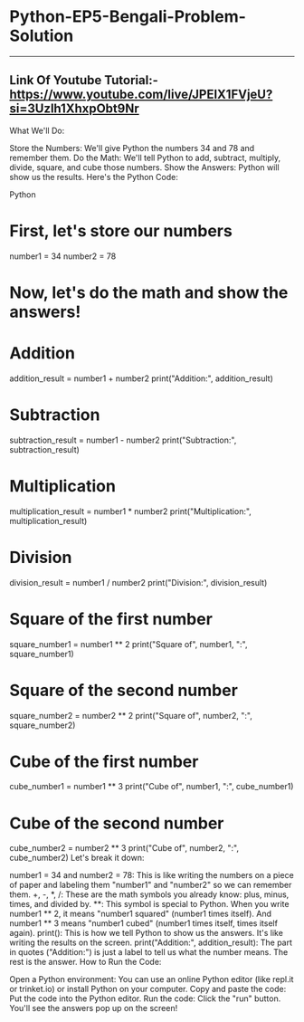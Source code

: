 # Python-EP5-Bengali-Problem-Solution
--------------------------------------------------------------------------------------------------
Link Of Youtube Tutorial:- https://www.youtube.com/live/JPEIX1FVjeU?si=3Uzlh1XhxpObt9Nr
--------------------------------------------------------------------------------------------------
What We'll Do:

Store the Numbers: We'll give Python the numbers 34 and 78 and remember them.
Do the Math: We'll tell Python to add, subtract, multiply, divide, square, and cube those numbers.
Show the Answers: Python will show us the results.
Here's the Python Code:

Python

# First, let's store our numbers
number1 = 34
number2 = 78

# Now, let's do the math and show the answers!

# Addition
addition_result = number1 + number2
print("Addition:", addition_result)

# Subtraction
subtraction_result = number1 - number2
print("Subtraction:", subtraction_result)

# Multiplication
multiplication_result = number1 * number2
print("Multiplication:", multiplication_result)

# Division
division_result = number1 / number2
print("Division:", division_result)

# Square of the first number
square_number1 = number1 ** 2
print("Square of", number1, ":", square_number1)

# Square of the second number
square_number2 = number2 ** 2
print("Square of", number2, ":", square_number2)

# Cube of the first number
cube_number1 = number1 ** 3
print("Cube of", number1, ":", cube_number1)

# Cube of the second number
cube_number2 = number2 ** 3
print("Cube of", number2, ":", cube_number2)
Let's break it down:

number1 = 34 and number2 = 78: This is like writing the numbers on a piece of paper and labeling them "number1" and "number2" so we can remember them.
+, -, *, /: These are the math symbols you already know: plus, minus, times, and divided by.
**: This symbol is special to Python. When you write number1 ** 2, it means "number1 squared" (number1 times itself). And number1 ** 3 means "number1 cubed" (number1 times itself, times itself again).
print(): This is how we tell Python to show us the answers. It's like writing the results on the screen.
print("Addition:", addition_result): The part in quotes ("Addition:") is just a label to tell us what the number means. The rest is the answer.
How to Run the Code:

Open a Python environment: You can use an online Python editor (like repl.it or trinket.io) or install Python on your computer.
Copy and paste the code: Put the code into the Python editor.
Run the code: Click the "run" button.
You'll see the answers pop up on the screen!
